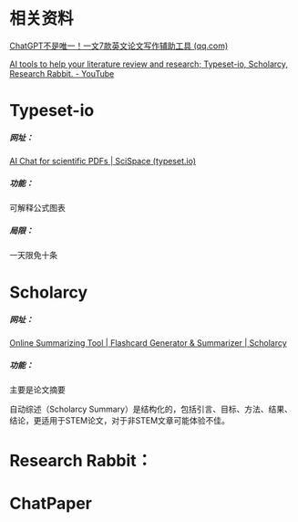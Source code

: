 # 相关资料

[ChatGPT不是唯一！一文7款英文论文写作辅助工具 (qq.com)](https://mp.weixin.qq.com/s?__biz=MzA5OTMxMTUzMw==&mid=2657193417&idx=2&sn=2337cbea48c116251f15ff216c07c87d&chksm=8b11670bbc66ee1ddf3522dae331354c0111c911bd234f38a57102661fb75b0d97ecf26aa4cf&scene=27)

[AI tools to help your literature review and research; Typeset-io, Scholarcy, Research Rabbit. - YouTube](https://www.youtube.com/watch?v=T4oWuVvXiZM)

# Typeset-io

##### 网址：

[AI Chat for scientific PDFs | SciSpace (typeset.io)](https://typeset.io/)

##### 功能：

可解释公式图表

##### 局限：

一天限免十条

# Scholarcy

##### 网址：

[Online Summarizing Tool | Flashcard Generator & Summarizer | Scholarcy](https://www.scholarcy.com/)

##### 功能：

主要是论文摘要

自动综述（Scholarcy Summary）是结构化的，包括引言、目标、方法、结果、结论，更适用于STEM论文，对于非STEM文章可能体验不佳。

# Research Rabbit：

# ChatPaper
